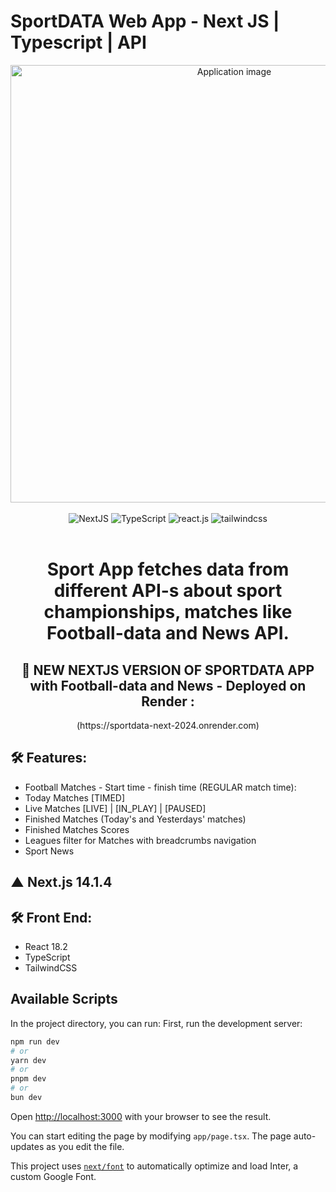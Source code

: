 # SportDATA Web App - Next JS | Typescript | API

<div align="center">
  <img alt="Application image" src="https://vargaae.hu/images/projects/sportdata-git.png" width="700" />
</div>
<br>
  <div align="center">
    <img src="https://img.shields.io/badge/-Next_JS-black?style=for-the-badge&logoColor=white&logo=next&color=61DAFB" alt="NextJS" />
    <img src="https://img.shields.io/badge/-Typescript-black?style=for-the-badge&logoColor=white&logo=typescript&color=06B6D4" alt="TypeScript" />
    <img src="https://img.shields.io/badge/-React_TS-black?style=for-the-badge&logoColor=white&logo=react&color=61DAFB" alt="react.js" />
    <img src="https://img.shields.io/badge/-Tailwind_CSS-black?style=for-the-badge&logoColor=white&logo=tailwindcss&color=06B6D4" alt="tailwindcss" />
  </div>
<br>
<h1 align="center">
Sport App fetches data from different API-s about sport championships, matches like Football-data and News API.
</h1>
<h2 align="center"> 🚀 NEW NEXTJS VERSION OF SPORTDATA APP with Football-data and News - Deployed on Render : </h2>
<p align="center"> (https://sportdata-next-2024.onrender.com)</p>

## 🛠 Features:

- Football Matches - Start time - finish time (REGULAR match time):
- Today Matches [TIMED]
- Live Matches [LIVE] | [IN_PLAY] | [PAUSED]
- Finished Matches (Today's and Yesterdays' matches)
- Finished Matches Scores
- Leagues filter for Matches with breadcrumbs navigation
- Sport News

## ▲ Next.js 14.1.4

## 🛠 Front End:

- React 18.2
- TypeScript
- TailwindCSS

## Available Scripts

In the project directory, you can run:
First, run the development server:

```bash
npm run dev
# or
yarn dev
# or
pnpm dev
# or
bun dev
```

Open [http://localhost:3000](http://localhost:3000) with your browser to see the result.

You can start editing the page by modifying `app/page.tsx`. The page auto-updates as you edit the file.

This project uses [`next/font`](https://nextjs.org/docs/basic-features/font-optimization) to automatically optimize and load Inter, a custom Google Font.

